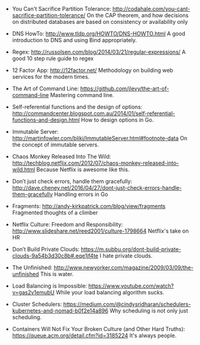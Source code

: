 - You Can't Sacrifice Partition Tolerance: http://codahale.com/you-cant-sacrifice-partition-tolerance/
On the CAP theorem, and how decisions on distributed databases are based on consistency or availability only

- DNS HowTo: http://www.tldp.org/HOWTO/DNS-HOWTO.html
A good introduction to DNS and using Bind appropriately.

- Regex: http://russolsen.com/blog/2014/03/21/regular-expressions/
A good 10 step rule guide to regex

- 12 Factor App: http://12factor.net/
Methodology on building web services for the modern times. 

- The Art of Command Line: https://github.com/jlevy/the-art-of-command-line
Mastering command line.

- Self-referential functions and the design of options: http://commandcenter.blogspot.com.au/2014/01/self-referential-functions-and-design.html
How to design options in Go.

- Immutable Server: http://martinfowler.com/bliki/ImmutableServer.html#footnote-data
On the concept of immutable servers.

- Chaos Monkey Released Into The Wild: http://techblog.netflix.com/2012/07/chaos-monkey-released-into-wild.html
Because Netflix is awesome like this.

- Don’t just check errors, handle them gracefully: http://dave.cheney.net/2016/04/27/dont-just-check-errors-handle-them-gracefully
Handling errors in Go

- Fragments: http://andy-kirkpatrick.com/blog/view/fragments
Fragmented thoughts of a climber

- Netflix Culture: Freedom and Responsibility: http://www.slideshare.net/reed2001/culture-1798664
Netflix's take on HR

- Don’t Build Private Clouds: https://m.subbu.org/dont-build-private-clouds-9a54b3d30c8b#.eqe1jf4te
I hate private clouds.

- The Unfinished: http://www.newyorker.com/magazine/2009/03/09/the-unfinished
This is water.

- Load Balancing is Impossible: https://www.youtube.com/watch?v=gas2v1emubU
While your load balancing algorithm sucks.

- Cluster Schedulers: https://medium.com/@cindysridharan/schedulers-kubernetes-and-nomad-b0f2e14a896
Why scheduling is not only just scheduling.

- Containers Will Not Fix Your Broken Culture (and Other Hard Truths): https://queue.acm.org/detail.cfm?id=3185224
It's always people.
